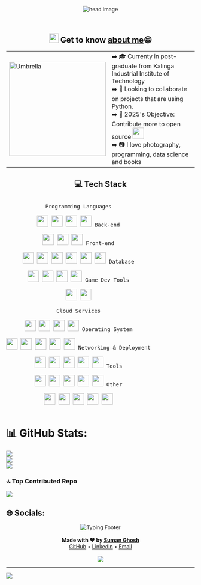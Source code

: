 <!---This is the head image--->
<header align="center">
  
![head image](https://i.ibb.co/B5K6hd6j/head.gif)

</header>

<!---This is my about me section--->
<h2 align="center"><img src = "https://user-images.githubusercontent.com/63050133/156777293-72a6e681-2582-4a9d-ad92-09d1181d47c7.gif" width = 25px height=25px> Get to know <a href="https://suman.kraftamine.com/">about me</a>😁</h2>

<table align="center">
<tr>
    <td>
        <img height="250px" width="258px" src="https://i.ibb.co/s9MTrsv9/heya.png" alt="Umbrella" title="Umbrella"/> 
    </td>
    <td>
        ➡️ 🎓 Currenty in  post-graduate from Kalinga Industrial Institute of Technology<br>
        ➡️ 👯 Looking to collaborate on projects that are using Python.<br>
        ➡️ 🌟 2025's Objective: Contribute more to open source <img src="https://media.giphy.com/media/WUlplcMpOCEmTGBtBW/giphy.gif" width="30"><br>
        ➡️ 📷 I love photography, programming, data science and books<br>
    </td>
</tr>
</table>

<!---This is my tech stack section--->
<h2 align="center">💻 Tech Stack</h2>
<p style="display: inline-block;" align="center">
  <kbd>
    <kbd>Programming Languages</kbd>
    <br>
    <br>
    <img width="30px" src="https://cdn.jsdelivr.net/gh/devicons/devicon@latest/icons/c/c-original.svg" /> 
    <img width="30px" src="https://cdn.jsdelivr.net/gh/devicons/devicon@latest/icons/cplusplus/cplusplus-original.svg" /> 
    <img width="30px" src="https://cdn.jsdelivr.net/gh/devicons/devicon@latest/icons/java/java-original.svg" /> 
    <img width="30px" src="https://cdn.jsdelivr.net/gh/devicons/devicon@latest/icons/python/python-original.svg" /> 
  </kbd>
  <kbd>
    <kbd>Back-end</kbd>
    <br>
    <br>
    <img width="30px" src="https://cdn.jsdelivr.net/gh/devicons/devicon@latest/icons/postman/postman-original.svg" />
    <img width="30px" src="https://cdn.jsdelivr.net/gh/devicons/devicon/icons/flask/flask-original-wordmark.svg" />
    <img width="30px" src="https://cdn.jsdelivr.net/gh/devicons/devicon@latest/icons/fastapi/fastapi-original.svg" />
  </kbd>
  <kbd>
    <kbd>Front-end</kbd>
    <br>
    <br>
    <img width="30px" src="https://cdn.jsdelivr.net/gh/devicons/devicon@latest/icons/nextjs/nextjs-original.svg" />
    <img width="30px" src="https://cdn.jsdelivr.net/gh/devicons/devicon/icons/javascript/javascript-original.svg" />
    <img width="30px" src="https://cdn.jsdelivr.net/gh/devicons/devicon@latest/icons/vitejs/vitejs-original.svg" />
    <img width="30px" src="https://cdn.jsdelivr.net/gh/devicons/devicon@latest/icons/react/react-original.svg" />
    <img width="30px" src="https://cdn.jsdelivr.net/gh/devicons/devicon@latest/icons/wordpress/wordpress-plain.svg" />
    <img width="30px" src="https://cdn.jsdelivr.net/gh/devicons/devicon@latest/icons/tailwindcss/tailwindcss-original.svg" />
  </kbd>
  <kbd>
    <kbd>Database</kbd>
    <br>
    <br>
    <img width="30px" src="https://cdn.jsdelivr.net/gh/devicons/devicon@latest/icons/firebase/firebase-original.svg" />
    <img width="30px" src="https://cdn.jsdelivr.net/gh/devicons/devicon@latest/icons/mysql/mysql-original-wordmark.svg" />
    <img width="30px" src="https://cdn.jsdelivr.net/gh/devicons/devicon/icons/postgresql/postgresql-plain.svg" />
    <img width="30px" src="https://cdn.jsdelivr.net/gh/devicons/devicon/icons/mongodb/mongodb-plain.svg" />
  </kbd>
  <kbd>
    <kbd>Game Dev Tools</kbd>
    <br>
    <br>
    <img width="30px" src="https://cdn.jsdelivr.net/gh/devicons/devicon@latest/icons/maya/maya-original.svg" />
    <img width="30px" src="https://cdn.jsdelivr.net/gh/devicons/devicon@latest/icons/unity/unity-original.svg" />
  </kbd>
  <br>
  <br>
  <kbd>
    <kbd>Cloud Services</kbd>
    <br>
    <br>
    <img width="30px" src="https://cdn.jsdelivr.net/gh/devicons/devicon@latest/icons/oracle/oracle-original.svg" />
    <img width="30px" src="https://cdn.jsdelivr.net/gh/devicons/devicon@latest/icons/azure/azure-original.svg" />
    <img width="30px" src="https://cdn.jsdelivr.net/gh/devicons/devicon@latest/icons/cloudflare/cloudflare-original.svg" />
    <img width="30px" src="https://cdn.jsdelivr.net/gh/devicons/devicon@latest/icons/googlecloud/googlecloud-original.svg" />
  </kbd>
   <kbd>
    <kbd>Operating System</kbd>
    <br>
    <br>
    <img width="30px" src="https://cdn.jsdelivr.net/gh/devicons/devicon@latest/icons/ubuntu/ubuntu-original.svg" />
    <img width="30px" src="https://cdn.jsdelivr.net/gh/devicons/devicon@latest/icons/debian/debian-original-wordmark.svg" />
    <img width="30px" src="https://cdn.jsdelivr.net/gh/devicons/devicon@latest/icons/archlinux/archlinux-original.svg" />
    <img width="30px" src="https://cdn.jsdelivr.net/gh/devicons/devicon@latest/icons/windows8/windows8-original.svg" />
    <img width="30px" src="https://www.snel.com/wp-content/uploads/proxmox-logo-color-stacked.png" />
  </kbd>
  <kbd>
    <kbd>Networking & Deployment</kbd>
    <br>
    <br>
    <img width="30px" src="https://cdn.jsdelivr.net/gh/devicons/devicon@latest/icons/vercel/vercel-original.svg" />
    <img width="30px" src="https://cdn.jsdelivr.net/gh/devicons/devicon/icons/git/git-plain.svg" />
    <img width="30px" src="https://cdn.jsdelivr.net/gh/devicons/devicon/icons/docker/docker-plain.svg" />
    <img width="30px" src="https://cdn.jsdelivr.net/gh/devicons/devicon@latest/icons/kubernetes/kubernetes-original.svg" />
    <img width="30px" src="https://cdn.jsdelivr.net/gh/devicons/devicon@latest/icons/cloudflare/cloudflare-original.svg" />
  </kbd>
  <kbd>
    <kbd>Tools</kbd>
    <br>
    <br>
    <img width="30px" src="https://cdn.jsdelivr.net/gh/devicons/devicon/icons/vscode/vscode-original.svg" />
    <img width="30px" src="https://cdn.jsdelivr.net/gh/devicons/devicon@latest/icons/photoshop/photoshop-original.svg" />
    <img width="30px" src="https://cdn.jsdelivr.net/gh/devicons/devicon/icons/pycharm/pycharm-original.svg" />
    <img width="30px" src="https://cdn.jsdelivr.net/gh/devicons/devicon/icons/visualstudio/visualstudio-plain.svg" />
    <img width="30px" src="https://cdn.jsdelivr.net/gh/devicons/devicon@latest/icons/arduino/arduino-original.svg" />
  </kbd>
  <kbd>
    <kbd>Other</kbd>
    <br>
    <br>
    <img width="30px" src="https://www.svgrepo.com/show/306557/pi-hole.svg" />
    <img width="30px" src="https://getumbrel.github.io/umbrel-apps-gallery/wireguard/icon.svg" />
    <img width="30px" src="https://images.vexels.com/media/users/3/196892/isolated/preview/0c72d10e953e8c4007864cca5bbf1a6b-pterodactyl-dinosaur-silhouette.png" />
    <img width="30px" src="https://static-00.iconduck.com/assets.00/nextcloud-icon-512x512-9r19op3c.png" />
    <img width="30px" src="https://upload.wikimedia.org/wikipedia/commons/thumb/9/9d/Webmin_Logo.svg/2048px-Webmin_Logo.svg.png" />
  </kbd>
</p>

# 📊 GitHub Stats:

![](https://github-readme-stats.vercel.app/api?username=sumanulto&theme=ocean_dark&hide_border=false&include_all_commits=false&count_private=true)<br/>
![](https://nirzak-streak-stats.vercel.app/?user=sumanulto&theme=ocean_dark&hide_border=false)<br/>
![](https://github-readme-stats.vercel.app/api/top-langs/?username=sumanulto&theme=ocean_dark&hide_border=false&include_all_commits=false&count_private=true&layout=compact)

### 🔝 Top Contributed Repo

![](https://github-contributor-stats.vercel.app/api?username=sumanulto&limit=5&theme=dark&combine_all_yearly_contributions=true)

## 🌐 Socials:

<p align="center"> <img src="https://readme-typing-svg.demolab.com?font=Fira+Code&size=20&duration=2000&pause=1000&center=true&vCenter=true&width=435&lines=Thank+you+for+visiting!;Keep+Coding+%F0%9F%92%BB;Star+if+you+like+my+work+%E2%AD%90" alt="Typing Footer"> <br><br> <strong>Made with ❤️ by <a href="https://suman.kraftamine.com/">Suman Ghosh</a></strong><br> <a href="https://github.com/sumanulto">GitHub</a> • <a href="https://linkedin.com/in/sumanng">LinkedIn</a> • <a href="mailto:suman@example.com">Email</a><br> <br> <img src="https://visitcount.itsvg.in/api?id=sumanulto&label=Profile%20Views&color=12&icon=2&pretty=true" /> </p>

---

[![](https://visitcount.itsvg.in/api?id=sumanulto&icon=0&color=0)](https://visitcount.itsvg.in)
